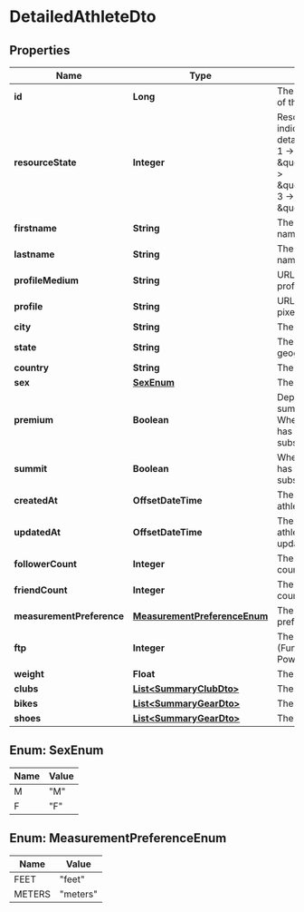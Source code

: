 

# DetailedAthleteDto


## Properties

Name | Type | Description | Notes
------------ | ------------- | ------------- | -------------
**id** | **Long** | The unique identifier of the athlete |  [optional]
**resourceState** | **Integer** | Resource state, indicates level of detail. Possible values: 1 -&gt; \&quot;meta\&quot;, 2 -&gt; \&quot;summary\&quot;, 3 -&gt; \&quot;detail\&quot; |  [optional]
**firstname** | **String** | The athlete&#39;s first name. |  [optional]
**lastname** | **String** | The athlete&#39;s last name. |  [optional]
**profileMedium** | **String** | URL to a 62x62 pixel profile picture. |  [optional]
**profile** | **String** | URL to a 124x124 pixel profile picture. |  [optional]
**city** | **String** | The athlete&#39;s city. |  [optional]
**state** | **String** | The athlete&#39;s state or geographical region. |  [optional]
**country** | **String** | The athlete&#39;s country. |  [optional]
**sex** | [**SexEnum**](#SexEnum) | The athlete&#39;s sex. |  [optional]
**premium** | **Boolean** | Deprecated.  Use summit field instead. Whether the athlete has any Summit subscription. |  [optional]
**summit** | **Boolean** | Whether the athlete has any Summit subscription. |  [optional]
**createdAt** | **OffsetDateTime** | The time at which the athlete was created. |  [optional]
**updatedAt** | **OffsetDateTime** | The time at which the athlete was last updated. |  [optional]
**followerCount** | **Integer** | The athlete&#39;s follower count. |  [optional]
**friendCount** | **Integer** | The athlete&#39;s friend count. |  [optional]
**measurementPreference** | [**MeasurementPreferenceEnum**](#MeasurementPreferenceEnum) | The athlete&#39;s preferred unit system. |  [optional]
**ftp** | **Integer** | The athlete&#39;s FTP (Functional Threshold Power). |  [optional]
**weight** | **Float** | The athlete&#39;s weight. |  [optional]
**clubs** | [**List&lt;SummaryClubDto&gt;**](SummaryClubDto.md) | The athlete&#39;s clubs. |  [optional]
**bikes** | [**List&lt;SummaryGearDto&gt;**](SummaryGearDto.md) | The athlete&#39;s bikes. |  [optional]
**shoes** | [**List&lt;SummaryGearDto&gt;**](SummaryGearDto.md) | The athlete&#39;s shoes. |  [optional]



## Enum: SexEnum

Name | Value
---- | -----
M | &quot;M&quot;
F | &quot;F&quot;



## Enum: MeasurementPreferenceEnum

Name | Value
---- | -----
FEET | &quot;feet&quot;
METERS | &quot;meters&quot;



